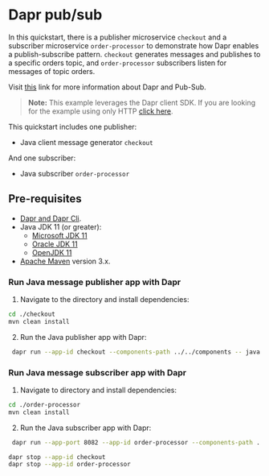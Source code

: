 # Dapr pub/sub

 In this quickstart, there is a publisher microservice `checkout` and a subscriber microservice `order-processor` to demonstrate how Dapr enables a publish-subscribe pattern. `checkout` generates messages and publishes to a specific orders topic, and `order-processor` subscribers listen for messages of topic orders.

Visit [this](https://docs.dapr.io/developing-applications/building-blocks/pubsub/) link for more information about Dapr and Pub-Sub.

> **Note:** This example leverages the Dapr client SDK.  If you are looking for the example using only HTTP [click here](../http).

This quickstart includes one publisher:

- Java client message generator `checkout`

And one subscriber:

- Java subscriber `order-processor`

## Pre-requisites

* [Dapr and Dapr Cli](https://docs.dapr.io/getting-started/install-dapr/).
* Java JDK 11 (or greater):
    * [Microsoft JDK 11](https://docs.microsoft.com/en-us/java/openjdk/download#openjdk-11)
    * [Oracle JDK 11](https://www.oracle.com/technetwork/java/javase/downloads/index.html#JDK11)
    * [OpenJDK 11](https://jdk.java.net/11/)
* [Apache Maven](https://maven.apache.org/install.html) version 3.x.

### Run Java message publisher app with Dapr


1. Navigate to the directory and install dependencies:

<!-- STEP
name: Install Java dependencies
-->

```bash
cd ./checkout
mvn clean install
```
<!-- END_STEP -->

2. Run the Java publisher app with Dapr:
<!-- STEP
name: Run Java publisher
working_dir: ./checkout
expected_stdout_lines:
  - "You're up and running! Both Dapr and your app logs will appear here."
  - 'Published data: 1'
  - 'Published data: 2'
  - "Exited App successfully"
  - "Exited Dapr successfully"
expected_stderr_lines:
output_match_mode: substring
background: true
sleep: 10
-->

```bash
 dapr run --app-id checkout --components-path ../../components -- java -jar target/CheckoutService-0.0.1-SNAPSHOT.jar
```
<!-- END_STEP -->

### Run Java message subscriber app with Dapr


1. Navigate to directory and install dependencies:
<!-- STEP
name: Install Java dependencies
-->

```bash
cd ./order-processor
mvn clean install
```
<!-- END_STEP -->

2. Run the Java subscriber app with Dapr:
<!-- STEP
name: Run Java publisher
working_dir: ./order-processor
expected_stdout_lines:
  - "You're up and running! Both Dapr and your app logs will appear here."
  - 'Subscriber received: 2'
  - "Exited Dapr successfully"
  - "Exited App successfully"
expected_stderr_lines:
output_match_mode: substring
background: true
sleep: 10
-->
```bash
 dapr run --app-port 8082 --app-id order-processor --components-path ../../components -- java -jar target/OrderProcessingService-0.0.1-SNAPSHOT.jar
```
<!-- END_STEP -->

```bash
dapr stop --app-id checkout
dapr stop --app-id order-processor
```